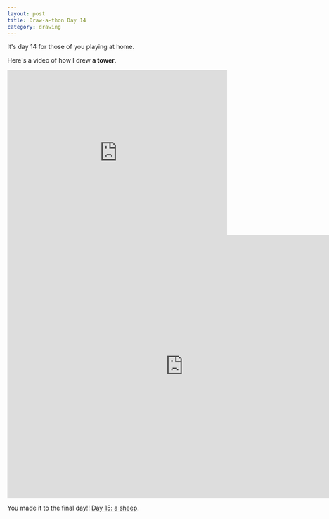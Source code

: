 ```yaml
---
layout: post
title: Draw-a-thon Day 14
category: drawing
---
```


It's day 14 for those of you playing at home.

Here's a video of how I drew **a tower**.

<iframe src="https://player.vimeo.com/video/123356920" width="500" height="375" frameborder="0" webkitallowfullscreen mozallowfullscreen allowfullscreen class="show-on-mobile"></iframe>

<iframe src="https://player.vimeo.com/video/123356920" width="800" height="600" frameborder="0" webkitallowfullscreen mozallowfullscreen allowfullscreen class="show-on-phablet"></iframe>

You made it to the final day!! <a href="/twitter-drawathon">Day 15: a sheep</a>.
